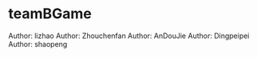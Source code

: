 # teamBGame
Author:  lizhao
Author:	 Zhouchenfan
Author:  AnDouJie
Author: Dingpeipei
Author: shaopeng
